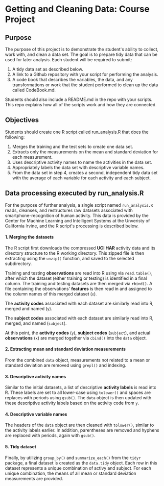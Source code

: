 # Getting and Cleaning Data:  Course Project
## Purpose
The purpose of this project is to demonstrate the student's ability to collect, work with, and clean a data set. The goal is to prepare tidy data that can be used for later analysis. Each student will be required to submit:

1. A tidy data set as described below.
2. A link to a Github repository with your script for performing the analysis.
3. A code book that describes the variables, the data, and any transformations or work that the student performed to clean up the data called CodeBook.md.

Students should also include a README.md in the repo with your scripts. This repo explains how all of the scripts work and how they are connected.

## Objectives
Students should create one R script called run_analysis.R that does the following:

1. Merges the training and the test sets to create one data set.
2. Extracts only the measurements on the mean and standard deviation for each measurement.
3. Uses descriptive activity names to name the activities in the data set.
4. Appropriately labels the data set with descriptive variable names.
5. From the data set in step 4, creates a second, independent tidy data set with the average of each variable for each activity and each subject.

## Data processing executed by run_analysis.R
For the purpose of further analysis, a single script named `run_analysis.R` reads, cleanses, and restructures raw datasets associated with smartphone-recognition of human activity.  This data is provided by the Center for Machine Learning and Intelligent Systems at the Unveristy of California Irvine, and the R script's processing is described below.

#### 1. Merging the datasets
The R script first downloads the compressed **UCI HAR** activity data and its directory structure to the R working directory.  This zipped file is then extracting using the `unzip()` function, and saved to the selected subdirectory.

Training and testing **observations** are read into R using via `read.table()`, after which the dataset (either training or testing) is identified in a final column.  The training and testing datasets are then merged via `rbind()`.  A file containing the observations' **features** is then read in and assigned to the column names of this merged dataset (`x`).

The **activity codes** associated with each dataset are similarly read into R, merged and named (`y`).

The **subject codes** associated with each dataset are similarly read into R, merged, and named (`subject`).

At this point, the **activity codes** (`y`), **subject codes** (`subject`), and actual **observations** (`x`) are merged together via `cbind()` into the `data` object.

#### 2. Extracting mean and standard deviation measurements
From the combined `data` object, measurements not related to a mean or standard deviation are removed using `grepl()` and indexing.

#### 3. Descriptive activity names
Similar to the initial datasets, a list of descriptive **activity labels** is read into R.  These labels are set to all lower-case using `tolower()` and spaces are replaces with periods using `gsub()`.  The `data` object is then updated with these descriptive activity labels based on the activity code from `y`.

#### 4. Descriptive variable names
The headers of the `data` object are then cleaned with `tolower()`, similar to the activity labels earlier.  In addition, parentheses are removed and hyphens are replaced with periods, again with `gsub()`.

#### 5. Tidy dataset
Finally, by utilizing `group_by()` and `summarize_each()` from the `tidyr` package, a final dataset is created as the `data.tidy` object.  Each row in this dataset represents a unique combination of activy and subject.  For each unique combination, the means of all mean or standard deviation measurements are provided.
